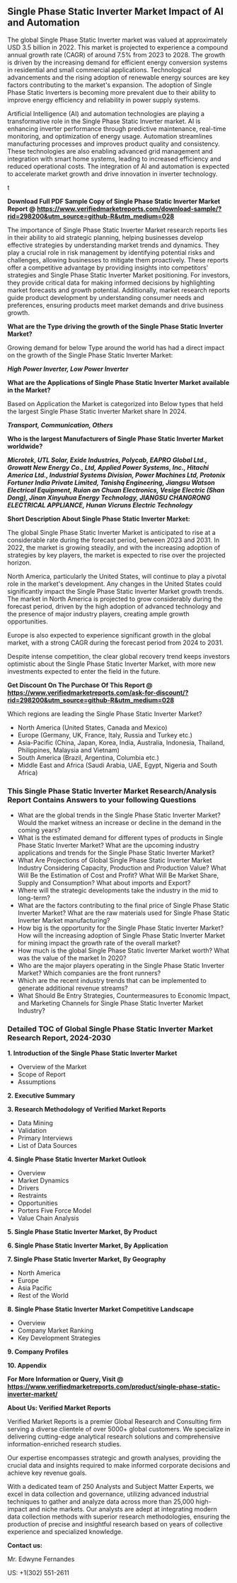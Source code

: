 <h2>Single Phase Static Inverter Market Impact of AI and Automation</h2><p>The global Single Phase Static Inverter market was valued at approximately USD 3.5 billion in 2022. This market is projected to experience a compound annual growth rate (CAGR) of around 7.5% from 2023 to 2028. The growth is driven by the increasing demand for efficient energy conversion systems in residential and small commercial applications. Technological advancements and the rising adoption of renewable energy sources are key factors contributing to the market's expansion. The adoption of Single Phase Static Inverters is becoming more prevalent due to their ability to improve energy efficiency and reliability in power supply systems.</p><p>Artificial Intelligence (AI) and automation technologies are playing a transformative role in the Single Phase Static Inverter market. AI is enhancing inverter performance through predictive maintenance, real-time monitoring, and optimization of energy usage. Automation streamlines manufacturing processes and improves product quality and consistency. These technologies are also enabling advanced grid management and integration with smart home systems, leading to increased efficiency and reduced operational costs. The integration of AI and automation is expected to accelerate market growth and drive innovation in inverter technology.</p>t</p><p id="" class=""><strong>Download Full PDF Sample Copy of Single Phase Static Inverter Market Report @ <a href="https://www.verifiedmarketreports.com/download-sample/?rid=298200&utm_source=github-R&utm_medium=028" target="_blank">https://www.verifiedmarketreports.com/download-sample/?rid=298200&utm_source=github-R&utm_medium=028</a></strong></p><p>The importance of&nbsp;Single Phase Static Inverter Market research reports lies in their ability to aid strategic planning, helping businesses develop effective strategies by understanding market trends and dynamics. They play a crucial role in risk management by identifying potential risks and challenges, allowing businesses to mitigate them proactively. These reports offer a competitive advantage by providing insights into competitors' strategies and Single Phase Static Inverter Market positioning. For investors, they provide critical data for making informed decisions by highlighting market forecasts and growth potential. Additionally, market research reports guide product development by understanding consumer needs and preferences, ensuring products meet market demands and drive business growth.</p><p><strong>What are the&nbsp;Type driving the growth of the Single Phase Static Inverter Market?</strong></p><p id="" class="">Growing demand for below Type around the world has had a direct impact on the growth of the Single Phase Static Inverter Market:</p><em><strong>High Power Inverter, Low Power Inverter</strong></em></p><strong>What are the&nbsp;Applications&nbsp;of Single Phase Static Inverter Market available in the Market?</strong></p><p id="" class="">Based on Application the Market is categorized into Below types that held the largest Single Phase Static Inverter Market share In 2024.</p><em><strong>Transport, Communication, Others</strong></em></p><strong>Who is the largest Manufacturers of Single Phase Static Inverter Market worldwide?</strong></p><p><em><strong>Microtek, UTL Solar, Exide Industries, Polycab, EAPRO Global Ltd., Growatt New Energy Co., Ltd, Applied Power Systems, Inc., Hitachi America Ltd., Industrial Systems Division, Power Machines Ltd, Protonix Fortuner India Private Limited, Tanishq Engineering, Jiangsu Watson Electrical Equipment, Ruian an Chuan Electronics, Vesige Electric (Shan Dong), Jinan Xinyuhua Energy Technology, JIANGSU CHANGRONG ELECTRICAL APPLIANCE, Hunan Vicruns Electric Technology</strong></em></p><p id="" class=""><strong>Short Description About Single Phase Static Inverter Market:</strong></p><p>The global Single Phase Static Inverter Market is anticipated to rise at a considerable rate during the forecast period, between 2023 and 2031. In 2022, the market is growing steadily, and with the increasing adoption of strategies by key players, the market is expected to rise over the projected horizon.</p><p>North America, particularly the United States, will continue to play a pivotal role in the market's development. Any changes in the United States could significantly impact the Single Phase Static Inverter Market growth trends. The market in North America is projected to grow considerably during the forecast period, driven by the high adoption of advanced technology and the presence of major industry players, creating ample growth opportunities.</p><p>Europe is also expected to experience significant growth in the global market, with a strong CAGR during the forecast period from 2024 to 2031.</p><p>Despite intense competition, the clear global recovery trend keeps investors optimistic about the Single Phase Static Inverter Market, with more new investments expected to enter the field in the future.</p><p id="" class=""><strong>Get Discount On The Purchase Of This Report @ <a href="https://www.verifiedmarketreports.com/ask-for-discount/?rid=298200&utm_source=github-R&utm_medium=028" target="_blank">https://www.verifiedmarketreports.com/ask-for-discount/?rid=298200&utm_source=github-R&utm_medium=028</a></strong></p>Which regions are leading the Single Phase Static Inverter Market?</p><ul><li>North America (United States, Canada and Mexico)</li><li>Europe (Germany, UK, France, Italy, Russia and Turkey etc.)</li><li>Asia-Pacific (China, Japan, Korea, India, Australia, Indonesia, Thailand, Philippines, Malaysia and Vietnam)</li><li>South America (Brazil, Argentina, Columbia etc.)</li><li>Middle East and Africa (Saudi Arabia, UAE, Egypt, Nigeria and South Africa)</li></ul><h3 id="" class="">This Single Phase Static Inverter Market Research/Analysis Report Contains Answers to your following Questions</h3><ul><li>What are the global trends in the Single Phase Static Inverter Market? Would the market witness an increase or decline in the demand in the coming years?</li><li>What is the estimated demand for different types of products in Single Phase Static Inverter Market? What are the upcoming industry applications and trends for the Single Phase Static Inverter Market?</li><li>What Are Projections of Global Single Phase Static Inverter Market Industry Considering Capacity, Production and Production Value? What Will Be the Estimation of Cost and Profit? What Will Be Market Share, Supply and Consumption? What about imports and Export?</li><li>Where will the strategic developments take the industry in the mid to long-term?</li><li>What are the factors contributing to the final price of Single Phase Static Inverter Market? What are the raw materials used for Single Phase Static Inverter Market manufacturing?</li><li>How big is the opportunity for the Single Phase Static Inverter Market? How will the increasing adoption of Single Phase Static Inverter Market for mining impact the growth rate of the overall market?</li><li>How much is the global Single Phase Static Inverter Market worth? What was the value of the market In 2020?</li><li>Who are the major players operating in the Single Phase Static Inverter Market? Which companies are the front runners?</li><li>Which are the recent industry trends that can be implemented to generate additional revenue streams?</li><li>What Should Be Entry Strategies, Countermeasures to Economic Impact, and Marketing Channels for Single Phase Static Inverter Market Industry?</li></ul><h3 id="" class="">Detailed TOC of Global Single Phase Static Inverter Market Research Report, 2024-2030</h3><p id="" class=""><strong>1. Introduction of the Single Phase Static Inverter Market</strong></p><ul><li>Overview of the Market</li><li>Scope of Report</li><li>Assumptions</li></ul><p id="" class=""><strong>2. Executive Summary</strong></p><p id="" class=""><strong>3. Research Methodology of Verified Market Reports</strong></p><ul><li>Data Mining</li><li>Validation</li><li>Primary Interviews</li><li>List of Data Sources</li></ul><p id="" class=""><strong>4. Single Phase Static Inverter Market Outlook</strong></p><ul><li>Overview</li><li>Market Dynamics</li><li>Drivers</li><li>Restraints</li><li>Opportunities</li><li>Porters Five Force Model</li><li>Value Chain Analysis</li></ul><p id="" class=""><strong>5. Single Phase Static Inverter Market, By Product</strong></p><p id="" class=""><strong>6. Single Phase Static Inverter Market, By Application</strong></p><p id="" class=""><strong>7. Single Phase Static Inverter Market, By Geography</strong></p><ul><li>North America</li><li>Europe</li><li>Asia Pacific</li><li>Rest of the World</li></ul><p id="" class=""><strong>8. Single Phase Static Inverter Market Competitive Landscape</strong></p><ul><li>Overview</li><li>Company Market Ranking</li><li>Key Development Strategies</li></ul><p id="" class=""><strong>9. Company Profiles</strong></p><p id="" class=""><strong>10. Appendix</strong></p><p id="" class=""><strong>For More Information or Query, Visit @ <a href="https://www.verifiedmarketreports.com/product/single-phase-static-inverter-market/" target="_blank">https://www.verifiedmarketreports.com/product/single-phase-static-inverter-market/</a></strong></p><p id="" class=""><strong>About Us: Verified Market Reports</strong></p><p id="" class="">Verified Market Reports is a premier Global Research and Consulting firm serving a diverse clientele of over 5000+ global customers. We specialize in delivering cutting-edge analytical research solutions and comprehensive information-enriched research studies.</p><p id="" class="">Our expertise encompasses strategic and growth analyses, providing the crucial data and insights required to make informed corporate decisions and achieve key revenue goals.</p><p id="" class="">With a dedicated team of 250 Analysts and Subject Matter Experts, we excel in data collection and governance, utilizing advanced industrial techniques to gather and analyze data across more than 25,000 high-impact and niche markets. Our analysts are adept at integrating modern data collection methods with superior research methodologies, ensuring the production of precise and insightful research based on years of collective experience and specialized knowledge.</p><p id="" class=""><strong>Contact us:</strong></p><p id="" class="">Mr. Edwyne Fernandes</p><p id="" class="">US: +1(302) 551-2611</p>